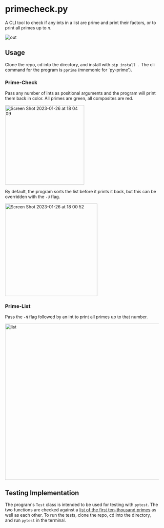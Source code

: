 # primecheck.py
A CLI tool to check if any ints in a list are prime and print their factors, or to print all primes up to *n*.

![out](https://user-images.githubusercontent.com/23170004/214976863-0e72e45f-12a9-41a6-8f00-57301cc13152.gif)

## Usage
Clone the repo, cd into the directory, and install with `pip install .`
The cli command for the program is `pprime` (mnemonic for 'py-prime').

### Prime-Check
Pass any number of ints as positional arguments and the program will print them back in color. All primes are green, all composites are red.

<img width="259" alt="Screen Shot 2023-01-26 at 18 04 09" src="https://user-images.githubusercontent.com/23170004/214977636-510cdb9c-4a57-428b-81a4-7c15afac2e86.png">

By default, the program sorts the list before it prints it back, but this can be overridden with the `-U` flag.

<img width="302" alt="Screen Shot 2023-01-26 at 18 00 52" src="https://user-images.githubusercontent.com/23170004/214977247-39d37008-e985-422c-82f7-484ea1eb1b92.png">

### Prime-List
Pass the `-N` flag followed by an int to print all primes up to that number.

<img width="510" alt="list" src="https://user-images.githubusercontent.com/23170004/214741795-1b2079ff-6091-45d1-8dd7-1fdfcf5ca501.png">

## Testing Implementation
The program's `Test` class is intended to be used for testing with `pytest`. The two functions are checked against a [list of the first ten-thousand primes](https://primes.utm.edu/lists/small/10000.txt) as well as each other. To run the tests, clone the repo, cd into the directory, and run `pytest` in the terminal.
